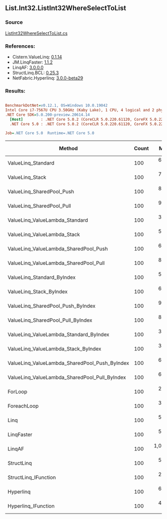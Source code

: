 ﻿## List.Int32.ListInt32WhereSelectToList

### Source
[ListInt32WhereSelectToList.cs](../LinqBenchmarks/List/Int32/ListInt32WhereSelectToList.cs)

### References:
- Cistern.ValueLinq: [0.1.14](https://www.nuget.org/packages/Cistern.ValueLinq/0.1.14)
- JM.LinqFaster: [1.1.2](https://www.nuget.org/packages/JM.LinqFaster/1.1.2)
- LinqAF: [3.0.0.0](https://www.nuget.org/packages/LinqAF/3.0.0.0)
- StructLinq.BCL: [0.25.3](https://www.nuget.org/packages/StructLinq.BCL/0.25.3)
- NetFabric.Hyperlinq: [3.0.0-beta29](https://www.nuget.org/packages/NetFabric.Hyperlinq/3.0.0-beta29)

### Results:
``` ini

BenchmarkDotNet=v0.12.1, OS=Windows 10.0.19042
Intel Core i7-7567U CPU 3.50GHz (Kaby Lake), 1 CPU, 4 logical and 2 physical cores
.NET Core SDK=5.0.200-preview.20614.14
  [Host]        : .NET Core 5.0.2 (CoreCLR 5.0.220.61120, CoreFX 5.0.220.61120), X64 RyuJIT
  .NET Core 5.0 : .NET Core 5.0.2 (CoreCLR 5.0.220.61120, CoreFX 5.0.220.61120), X64 RyuJIT

Job=.NET Core 5.0  Runtime=.NET Core 5.0  

```
|                                        Method | Count |       Mean |   Error |  StdDev | Ratio | RatioSD |  Gen 0 | Gen 1 | Gen 2 | Allocated |
|---------------------------------------------- |------ |-----------:|--------:|--------:|------:|--------:|-------:|------:|------:|----------:|
|                            ValueLinq_Standard |   100 |   601.1 ns | 1.96 ns | 1.74 ns |  2.53 |    0.01 | 0.3090 |     - |     - |     648 B |
|                               ValueLinq_Stack |   100 |   778.3 ns | 1.79 ns | 1.59 ns |  3.27 |    0.01 | 0.1221 |     - |     - |     256 B |
|                     ValueLinq_SharedPool_Push |   100 |   899.3 ns | 1.28 ns | 1.14 ns |  3.78 |    0.02 | 0.1221 |     - |     - |     256 B |
|                     ValueLinq_SharedPool_Pull |   100 |   973.5 ns | 2.40 ns | 2.24 ns |  4.09 |    0.02 | 0.1221 |     - |     - |     256 B |
|                ValueLinq_ValueLambda_Standard |   100 |   352.1 ns | 1.84 ns | 1.72 ns |  1.48 |    0.01 | 0.3095 |     - |     - |     648 B |
|                   ValueLinq_ValueLambda_Stack |   100 |   548.4 ns | 2.18 ns | 1.93 ns |  2.30 |    0.01 | 0.1221 |     - |     - |     256 B |
|         ValueLinq_ValueLambda_SharedPool_Push |   100 |   636.0 ns | 1.52 ns | 1.34 ns |  2.67 |    0.01 | 0.1221 |     - |     - |     256 B |
|         ValueLinq_ValueLambda_SharedPool_Pull |   100 |   828.9 ns | 2.99 ns | 2.80 ns |  3.48 |    0.02 | 0.1221 |     - |     - |     256 B |
|                    ValueLinq_Standard_ByIndex |   100 |   579.9 ns | 1.57 ns | 1.39 ns |  2.44 |    0.01 | 0.3090 |     - |     - |     648 B |
|                       ValueLinq_Stack_ByIndex |   100 |   627.8 ns | 2.03 ns | 1.70 ns |  2.64 |    0.01 | 0.1221 |     - |     - |     256 B |
|             ValueLinq_SharedPool_Push_ByIndex |   100 |   926.8 ns | 3.16 ns | 2.80 ns |  3.89 |    0.03 | 0.1221 |     - |     - |     256 B |
|             ValueLinq_SharedPool_Pull_ByIndex |   100 |   852.5 ns | 2.31 ns | 2.04 ns |  3.58 |    0.02 | 0.1221 |     - |     - |     256 B |
|        ValueLinq_ValueLambda_Standard_ByIndex |   100 |   374.7 ns | 1.73 ns | 1.53 ns |  1.57 |    0.01 | 0.3095 |     - |     - |     648 B |
|           ValueLinq_ValueLambda_Stack_ByIndex |   100 |   388.0 ns | 0.58 ns | 0.51 ns |  1.63 |    0.01 | 0.1221 |     - |     - |     256 B |
| ValueLinq_ValueLambda_SharedPool_Push_ByIndex |   100 |   641.2 ns | 1.89 ns | 1.68 ns |  2.69 |    0.01 | 0.1221 |     - |     - |     256 B |
| ValueLinq_ValueLambda_SharedPool_Pull_ByIndex |   100 |   669.2 ns | 2.92 ns | 2.43 ns |  2.81 |    0.01 | 0.1221 |     - |     - |     256 B |
|                                       ForLoop |   100 |   238.0 ns | 1.05 ns | 0.93 ns |  1.00 |    0.00 | 0.3095 |     - |     - |     648 B |
|                                   ForeachLoop |   100 |   374.1 ns | 0.90 ns | 0.80 ns |  1.57 |    0.01 | 0.3095 |     - |     - |     648 B |
|                                          Linq |   100 |   547.8 ns | 2.37 ns | 1.98 ns |  2.30 |    0.01 | 0.3824 |     - |     - |     800 B |
|                                    LinqFaster |   100 |   523.2 ns | 3.17 ns | 2.81 ns |  2.20 |    0.02 | 0.4320 |     - |     - |     904 B |
|                                        LinqAF |   100 | 1,080.3 ns | 2.97 ns | 2.63 ns |  4.54 |    0.02 | 0.3090 |     - |     - |     648 B |
|                                    StructLinq |   100 |   540.5 ns | 1.75 ns | 1.55 ns |  2.27 |    0.01 | 0.1678 |     - |     - |     352 B |
|                          StructLinq_IFunction |   100 |   282.1 ns | 2.00 ns | 1.77 ns |  1.19 |    0.01 | 0.1221 |     - |     - |     256 B |
|                                     Hyperlinq |   100 |   631.8 ns | 2.63 ns | 2.46 ns |  2.65 |    0.02 | 0.1564 |     - |     - |     328 B |
|                           Hyperlinq_IFunction |   100 |   410.1 ns | 1.23 ns | 1.09 ns |  1.72 |    0.01 | 0.1564 |     - |     - |     328 B |
